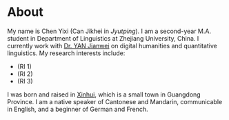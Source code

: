 # About
My name is Chen Yixi (Can Jikhei in *Jyutping*). I am a second-year M.A. student in Department of Linguistics at Zhejiang University, China. I currently work with [Dr. YAN Jianwei](https://www.researchgate.net/profile/Jianwei-Yan-3) on digital humanities and quantitative linguistics. My research interests include:
- (RI 1)
- (RI 2)
- (RI 3)

I was born and raised in [Xinhui](https://en.wikipedia.org/wiki/Xinhui,_Jiangmen), which is a small town in Guangdong Province.
I am a native speaker of Cantonese and Mandarin, communicable in English, and a beginner of German and French.
